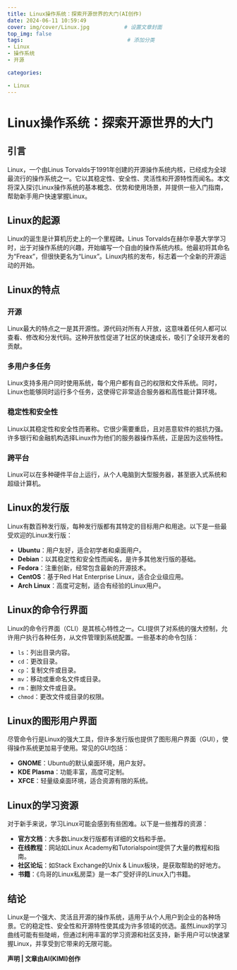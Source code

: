 ```yaml
---
title: Linux操作系统：探索开源世界的大门(AI创作)
date: 2024-06-11 10:59:49
cover: img/cover/Linux.jpg           # 设置文章封面
top_img: false
tags:                                 # 添加分类
- Linux
- 操作系统
- 开源

categories:  

- Linux
---
```



# Linux操作系统：探索开源世界的大门

## 引言

Linux，一个由Linus Torvalds于1991年创建的开源操作系统内核，已经成为全球最流行的操作系统之一。它以其稳定性、安全性、灵活性和开源特性而闻名。本文将深入探讨Linux操作系统的基本概念、优势和使用场景，并提供一些入门指南，帮助新手用户快速掌握Linux。

## Linux的起源

Linux的诞生是计算机历史上的一个里程碑。Linus Torvalds在赫尔辛基大学学习时，出于对操作系统的兴趣，开始编写一个自由的操作系统内核。他最初将其命名为“Freax”，但很快更名为“Linux”。Linux内核的发布，标志着一个全新的开源运动的开始。

## Linux的特点

### 开源

Linux最大的特点之一是其开源性。源代码对所有人开放，这意味着任何人都可以查看、修改和分发代码。这种开放性促进了社区的快速成长，吸引了全球开发者的贡献。

### 多用户多任务

Linux支持多用户同时使用系统，每个用户都有自己的权限和文件系统。同时，Linux也能够同时运行多个任务，这使得它非常适合服务器和高性能计算环境。

### 稳定性和安全性

Linux以其稳定性和安全性而著称。它很少需要重启，且对恶意软件的抵抗力强。许多银行和金融机构选择Linux作为他们的服务器操作系统，正是因为这些特性。

### 跨平台

Linux可以在多种硬件平台上运行，从个人电脑到大型服务器，甚至嵌入式系统和超级计算机。

## Linux的发行版

Linux有数百种发行版，每种发行版都有其特定的目标用户和用途。以下是一些最受欢迎的Linux发行版：

- **Ubuntu**：用户友好，适合初学者和桌面用户。
- **Debian**：以其稳定性和安全性而闻名，是许多其他发行版的基础。
- **Fedora**：注重创新，经常包含最新的开源技术。
- **CentOS**：基于Red Hat Enterprise Linux，适合企业级应用。
- **Arch Linux**：高度可定制，适合有经验的Linux用户。

## Linux的命令行界面

Linux的命令行界面（CLI）是其核心特性之一。CLI提供了对系统的强大控制，允许用户执行各种任务，从文件管理到系统配置。一些基本的命令包括：

- `ls`：列出目录内容。
- `cd`：更改目录。
- `cp`：复制文件或目录。
- `mv`：移动或重命名文件或目录。
- `rm`：删除文件或目录。
- `chmod`：更改文件或目录的权限。

## Linux的图形用户界面

尽管命令行是Linux的强大工具，但许多发行版也提供了图形用户界面（GUI），使得操作系统更加易于使用。常见的GUI包括：

- **GNOME**：Ubuntu的默认桌面环境，用户友好。
- **KDE Plasma**：功能丰富，高度可定制。
- **XFCE**：轻量级桌面环境，适合资源有限的系统。

## Linux的学习资源

对于新手来说，学习Linux可能会感到有些困难。以下是一些推荐的资源：

- **官方文档**：大多数Linux发行版都有详细的文档和手册。
- **在线教程**：网站如Linux Academy和Tutorialspoint提供了大量的教程和指南。
- **社区论坛**：如Stack Exchange的Unix & Linux板块，是获取帮助的好地方。
- **书籍**：《鸟哥的Linux私房菜》是一本广受好评的Linux入门书籍。

## 结论

Linux是一个强大、灵活且开源的操作系统，适用于从个人用户到企业的各种场景。它的稳定性、安全性和开源特性使其成为许多领域的优选。虽然Linux的学习曲线可能有些陡峭，但通过利用丰富的学习资源和社区支持，新手用户可以快速掌握Linux，并享受到它带来的无限可能。
 
**声明 | 文章由AI(KIMI)创作**